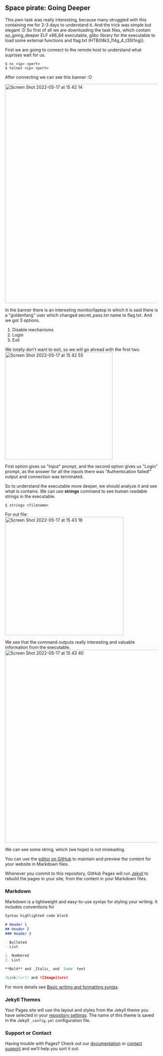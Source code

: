 ## Space pirate: Going Deeper

This pwn task was really interesting, because many struggled with this containing me for 2-3 days to understand it. And the trick was simple but elegant :D 
So first of all we are downloading the task files, which contain sp_going_deeper ELF x86_64 executable, glibc library for the executable to load some external functions and flag.txt (HTB{f4k3_fl4g_4_t35t1ng}).  

First we are going to connect to the remote host to understand what suprises wait for us. 
```
$ nc <ip> <port>
$ telnet <ip> <port>
```
After connecting we can see this banner :O 
  
<img width="722" alt="Screen Shot 2022-05-17 at 15 42 14" src="https://user-images.githubusercontent.com/24619999/169314379-0f36db24-a22e-4579-9cf3-df98426cb732.png">

In the banner there is an interesting monitor/laptop in which it is said there is a "goldenfang" user which changed secret_pass.txt name to flag.txt. 
And we got 3 options.
1. Disable mechanisms 
2. Login
3. Exit 

We totally don't want to exit, so we will go ahread with the first two.  
<img width="354" alt="Screen Shot 2022-05-17 at 15 42 55" src="https://user-images.githubusercontent.com/24619999/169315995-5c9bd182-b35f-498f-a76a-01407652e74c.png">

First option gives us "Input" prompt, and the second option gives us "Login" prompt, as the answer for all the inputs there was "Authentication failed!" output and connection was terminated.

So to understand the executable more deeper, we should analyze it and see what is contains. 
We can use **strings** command to see human readable strings in the executable.
```
$ strings <filename>
```
For out file:  
 <img width="390" alt="Screen Shot 2022-05-17 at 15 43 18" src="https://user-images.githubusercontent.com/24619999/169318761-ef0056cf-2269-4f95-b4d5-dc2f46e5e096.png">
 
We see that the command outputs really interesting and valuable information from the executable.  
<img width="635" alt="Screen Shot 2022-05-17 at 15 43 40" src="https://user-images.githubusercontent.com/24619999/169323256-1b99c52d-7e6e-43c4-b3b5-59b9fb82d12c.png">

We can see some string, which (we hope) is not misleading. 

You can use the [editor on GitHub](https://github.com/PizzaPablo666/Writeups-CyberApo22/edit/gh-pages/index.md) to maintain and preview the content for your website in Markdown files.

Whenever you commit to this repository, GitHub Pages will run [Jekyll](https://jekyllrb.com/) to rebuild the pages in your site, from the content in your Markdown files.

### Markdown

Markdown is a lightweight and easy-to-use syntax for styling your writing. It includes conventions for

```markdown
Syntax highlighted code block

# Header 1
## Header 2
### Header 3

- Bulleted
- List

1. Numbered
2. List

**Bold** and _Italic_ and `Code` text

[Link](url) and ![Image](src)
```

For more details see [Basic writing and formatting syntax](https://docs.github.com/en/github/writing-on-github/getting-started-with-writing-and-formatting-on-github/basic-writing-and-formatting-syntax).

### Jekyll Themes

Your Pages site will use the layout and styles from the Jekyll theme you have selected in your [repository settings](https://github.com/PizzaPablo666/Writeups-CyberApo22/settings/pages). The name of this theme is saved in the Jekyll `_config.yml` configuration file.

### Support or Contact

Having trouble with Pages? Check out our [documentation](https://docs.github.com/categories/github-pages-basics/) or [contact support](https://support.github.com/contact) and we’ll help you sort it out.
